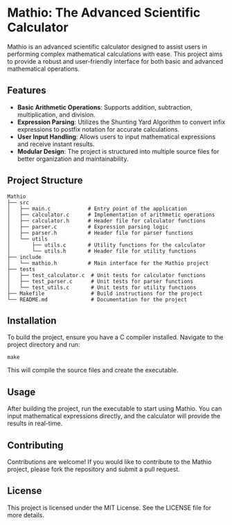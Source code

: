 # Mathio: The Advanced Scientific Calculator

Mathio is an advanced scientific calculator designed to assist users in performing complex mathematical calculations with ease. This project aims to provide a robust and user-friendly interface for both basic and advanced mathematical operations.

## Features

- **Basic Arithmetic Operations**: Supports addition, subtraction, multiplication, and division.
- **Expression Parsing**: Utilizes the Shunting Yard Algorithm to convert infix expressions to postfix notation for accurate calculations.
- **User Input Handling**: Allows users to input mathematical expressions and receive instant results.
- **Modular Design**: The project is structured into multiple source files for better organization and maintainability.

## Project Structure

```
Mathio
├── src
│   ├── main.c            # Entry point of the application
│   ├── calculator.c      # Implementation of arithmetic operations
│   ├── calculator.h      # Header file for calculator functions
│   ├── parser.c          # Expression parsing logic
│   ├── parser.h          # Header file for parser functions
│   └── utils
│       ├── utils.c       # Utility functions for the calculator
│       └── utils.h       # Header file for utility functions
├── include
│   └── mathio.h          # Main interface for the Mathio project
├── tests
│   ├── test_calculator.c  # Unit tests for calculator functions
│   ├── test_parser.c      # Unit tests for parser functions
│   └── test_utils.c       # Unit tests for utility functions
├── Makefile               # Build instructions for the project
└── README.md              # Documentation for the project
```

## Installation

To build the project, ensure you have a C compiler installed. Navigate to the project directory and run:

```
make
```

This will compile the source files and create the executable.

## Usage

After building the project, run the executable to start using Mathio. You can input mathematical expressions directly, and the calculator will provide the results in real-time.

## Contributing

Contributions are welcome! If you would like to contribute to the Mathio project, please fork the repository and submit a pull request.

## License

This project is licensed under the MIT License. See the LICENSE file for more details.